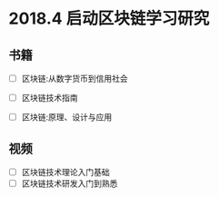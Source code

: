 # 2018.4 启动区块链学习研究

## 书籍

- [ ] 区块链:从数字货币到信用社会
- [ ] 区块链技术指南
- [ ] 区块链:原理、设计与应用


## 视频

- [ ] 区块链技术理论入门基础
- [ ] 区块链技术研发入门到熟悉